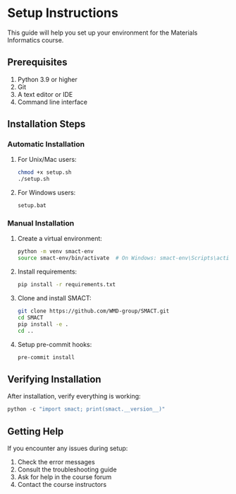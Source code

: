 # Setup Instructions

This guide will help you set up your environment for the Materials Informatics course.

## Prerequisites

1. Python 3.9 or higher
2. Git
3. A text editor or IDE
4. Command line interface

## Installation Steps

### Automatic Installation

1. For Unix/Mac users:

   ```bash
   chmod +x setup.sh
   ./setup.sh
   ```

2. For Windows users:
   ```batch
   setup.bat
   ```

### Manual Installation

1. Create a virtual environment:

   ```bash
   python -m venv smact-env
   source smact-env/bin/activate  # On Windows: smact-env\Scripts\activate
   ```

2. Install requirements:

   ```bash
   pip install -r requirements.txt
   ```

3. Clone and install SMACT:

   ```bash
   git clone https://github.com/WMD-group/SMACT.git
   cd SMACT
   pip install -e .
   cd ..
   ```

4. Setup pre-commit hooks:
   ```bash
   pre-commit install
   ```

## Verifying Installation

After installation, verify everything is working:

```python
python -c "import smact; print(smact.__version__)"
```

## Getting Help

If you encounter any issues during setup:

1. Check the error messages
2. Consult the troubleshooting guide
3. Ask for help in the course forum
4. Contact the course instructors
